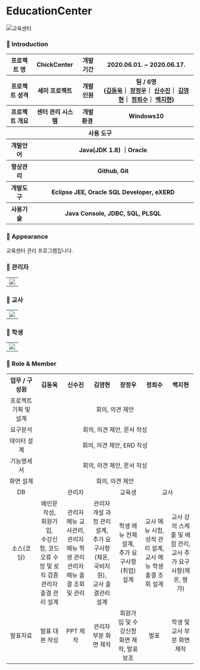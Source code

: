 # EducationCenter
 ![교육센터](img/EduMain.jpg)

### 👋 Introduction
<table>
	<tr>
		<th>프로젝트 명 </th>
	    <th>ChickCenter</th>
	    <th>개발기간</th>
	    <th>2020.06.01. ~ 2020.06.17.</th>
	</tr>
	<tr>
		<th>프로젝트 성격</th>
		<th>세미 프로젝트</th>
		<th>개발인원</th>
		<th>팀 / 6명<br>
		  (<a href="https://github.com/kdw0725">김동욱</a>｜
		  <a href="https://github.com/JeongWoo-Jang">장정우</a>｜
		  <a href="https://github.com/ssj5037">신수진</a>｜
		  <a href="https://github.com/Kimyoung-hyun">김영현</a>｜
		  <a href="https://github.com/Heesu-Jeong">정희수</a>｜
		  <a href="https://github.com/jihyun-back">백지현</a>)
		</th>
    </tr>
    <tr>
        <th>프로젝트 개요</th>
        <th>센터 관리 시스템</th>
        <th>개발환경&nbsp;</th>
        <th>Windows10</th>
    </tr>
    <tr>
        <th colspan="5">사용 도구</th>
    </tr> 
    <tr>
        <th>개발언어</th>
        <th colspan="3">Java(JDK 1.8) ｜Oracle </th>
    </tr>
    <tr>
        <th>형상관리</th>
        <th colspan="3">Github, Git</th>
    </tr>
    <tr>
        <th>개발도구</th>
        <th colspan="3">Eclipse JEE, Oracle SQL Developer, eXERD</th>
    </tr>
    <tr>
        <th>사용기술</th>
        <th colspan="3">Java Console, JDBC, SQL, PLSQL</th>
    </tr>
</table>

### 👋  Appearance
교육센터 관리 프로그램입니다.
### 📼  관리자
<table>
	<tr>
		<td><img src="img/admin.gif"style = "display : block; max-width : 800px"></td>
	</tr>
</table>

### 📼  교사
<table>
	<tr>
		<td><img src="img/teacher.gif"style = "display : block; max-width : 800px"></td>
	</tr>
</table>

### 📼  학생
<table>
	<tr>
		<td><img src="img/student.gif"style = "display : block; max-width : 800px"></td>
	</tr>
</table>


### 📑 Role & Member
<table>
	<tr>
		<th width="16%">업무 / 구성원</th>
        <th width="14%">김동욱</th>
        <th width="14%">신수진</th>
        <th width="14%">김영현</th>
        <th width="14%">장정우</th>
        <th width="14%">정희수</th>
        <th width="14%">백지현</th>
	</tr>
	<tr>
		<td align = "center">프로젝트 기획 및 설계</td>
		<td align = "center" colspan = "6">회의, 의견 제안</td>
	</tr>
	<tr>
		<td align = "center">요구분석</th>
		<td align = "center" colspan = "6">회의, 의견 제안, 문서 작성</td>
	</tr>
	<tr>
		<td align = "center">데이터 설계</th>
		<td align = "center" colspan = "6">회의, 의견 제안, ERD 작성</td>
	</tr>
	<tr>
		<td align = "center">기능명세서</th>
		<td align = "center" colspan = "6">회의, 의견 제안, 문서 작성</td>
	</tr>
	<tr>
		<td align = "center">화면 설계</th>
		<td align = "center" colspan = "6">회의, 의견 제안</td>
	</tr>
	<tr>
		<td align = "center">DB</td>
		<td align = "center" colspan = "3">관리자</td>
		<td align = "center">교육생</td>
		<td align = "center" colspan = "2">교사</td>
	</tr>
	<tr>
		<td align = "center">소스(코딩)</td>
		<td align = "center">메인문 작성,<br>회원가입,<br>수강신청, 코드 오류 수정 및 로직 검증<br>관리자 출결 관리 설계</td>
		<td align = "center">관리자 메뉴 교사관리,<br>관리자메뉴 학생 관리<br>관리자메뉴 출결 조회 및 관리</td>
		<td align = "center">관리자 개설 과정 관리 설계,<br> 추가 요구사항(체온, 국비지원),<br> 교사 출결관리 설계</td>
		<td align = "center">학생 메뉴 전체 설계,<br>추가 요구사항(취업)설계</td>
		<td align = "center">교사 메뉴 시험, 성적 관리 설계,<br>교사 메뉴 학생 출결 조회 설계</td>
		<td align = "center">교사 강의 스케줄 및 배점 관리,<br>교사 추가 요구사항(체온, 평가)</td>
	</tr>
	<tr>
		<td align = "center">발표자료</td>
        <td align = "center">발표 대본 작성</td>
        <td align = "center">PPT 제작</td>
        <td align = "center">관리자 부분 화면 제작</td>
        <td align = "center">회원가입 및 수강신청 화면 제작, 발표 보조</td>
        <td align = "center">발표</td>
        <td align = "center">학생 및 교사 부분 화면 제작</td>
	</tr>
</table>
